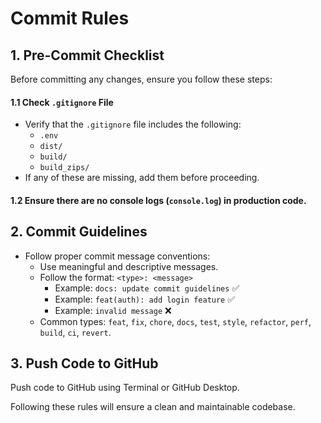 # Commit Rules

## 1. Pre-Commit Checklist

Before committing any changes, ensure you follow these steps:

#### 1.1 Check `.gitignore` File

- Verify that the `.gitignore` file includes the following:
    - `.env`
    - `dist/`
    - `build/`
    - `build_zips/`
- If any of these are missing, add them before proceeding.

#### 1.2 Ensure there are no console logs (`console.log`) in production code.

## 2. Commit Guidelines

- Follow proper commit message conventions:
    - Use meaningful and descriptive messages.
    - Follow the format: `<type>: <message>`
        - Example: `docs: update commit guidelines` ✅
        - Example: `feat(auth): add login feature` ✅
        - Example: `invalid message` ❌
    - Common types: `feat`, `fix`, `chore`, `docs`, `test`, `style`, `refactor`, `perf`, `build`, `ci`, `revert`.

## 3. Push Code to GitHub

Push code to GitHub using Terminal or GitHub Desktop.

Following these rules will ensure a clean and maintainable codebase.
